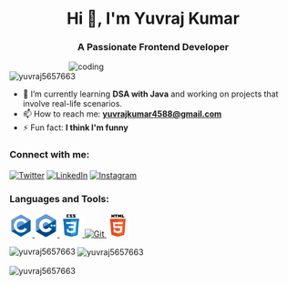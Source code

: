 <h1 align="center">Hi 👋, I'm Yuvraj Kumar</h1>
<h3 align="center">A Passionate Frontend Developer</h3>
<img align="right" alt="coding" width="400" src="https://cdn.dribbble.com/users/2401141/screenshots/5487982/developers-gif-showcase.gif">

<p align="left"> <img src="https://komarev.com/ghpvc/?username=yuvraj5657663&label=Profile%20views&color=0e75b6&style=flat" alt="yuvraj5657663" /> </p>

- 🌱 I’m currently learning **DSA with Java** and working on projects that involve real-life scenarios.
- 📫 How to reach me: **[yuvrajkumar4588@gmail.com](mailto:yuvrajkumar4588@gmail.com)**
- ⚡ Fun fact: **I think I'm funny**

<h3 align="left">Connect with me:</h3>
<p align="left">
<a href="https://twitter.com/@yuvraj_singh_84" target="blank"><img align="center" src="https://raw.githubusercontent.com/rahuldkjain/github-profile-readme-generator/master/src/images/icons/Social/twitter.svg" alt="Twitter" height="30" width="40" /></a>
<a href="https://linkedin.com/in/yuvraj-kumar564" target="blank"><img align="center" src="https://raw.githubusercontent.com/rahuldkjain/github-profile-readme-generator/master/src/images/icons/Social/linked-in-alt.svg" alt="LinkedIn" height="30" width="40" /></a>
<a href="https://instagram.com/yuv_raj_singh_786" target="blank"><img align="center" src="https://raw.githubusercontent.com/rahuldkjain/github-profile-readme-generator/master/src/images/icons/Social/instagram.svg" alt="Instagram" height="30" width="40" /></a>
</p>

<h3 align="left">Languages and Tools:</h3>
<p align="left"> 
  <a href="https://www.cprogramming.com/" target="_blank" rel="noreferrer"> <img src="https://raw.githubusercontent.com/devicons/devicon/master/icons/c/c-original.svg" alt="C" width="40" height="40"/> </a>
  <a href="https://www.w3schools.com/cpp/" target="_blank" rel="noreferrer"> <img src="https://raw.githubusercontent.com/devicons/devicon/master/icons/cplusplus/cplusplus-original.svg" alt="C++" width="40" height="40"/> </a>
  <a href="https://www.w3schools.com/css/" target="_blank" rel="noreferrer"> <img src="https://raw.githubusercontent.com/devicons/devicon/master/icons/css3/css3-original-wordmark.svg" alt="CSS3" width="40" height="40"/> </a>
  <a href="https://git-scm.com/" target="_blank" rel="noreferrer"> <img src="https://www.vectorlogo.zone/logos/git-scm/git-scm-icon.svg" alt="Git" width="40" height="40"/> </a>
  <a href="https://www.w3.org/html/" target="_blank" rel="noreferrer"> <img src="https://raw.githubusercontent.com/devicons/devicon/master/icons/html5/html5-original-wordmark.svg" alt="HTML5" width="40" height="40"/> </a>
</p>

<p><img align="left" src="https://github-readme-stats.vercel.app/api/top-langs?username=yuvraj5657663&show_icons=true&locale=en&layout=compact" alt="yuvraj5657663" /></p>
<p>&nbsp;<img align="center" src="https://github-readme-stats.vercel.app/api?username=yuvraj5657663&show_icons=true&locale=en" alt="yuvraj5657663" /></p>
<p><img align="center" src="https://github-readme-streak-stats.herokuapp.com/?user=yuvraj5657663&" alt="yuvraj5657663" /></p>

